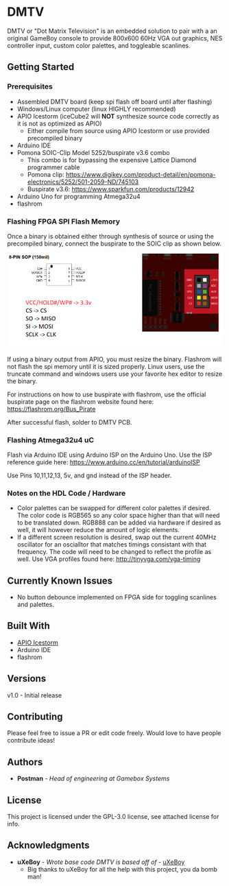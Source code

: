 # DMTV

DMTV or "Dot Matrix Television" is an embedded solution to pair with a an original GameBoy console to provide 800x600 60Hz VGA out graphics, NES controller input, custom color palettes, and toggleable scanlines.


## Getting Started


### Prerequisites

* Assembled DMTV board (keep spi flash off board until after flashing)
* Windows/Linux computer (linux HIGHLY recommended)
* APIO Icestorm (iceCube2 will **NOT** synthesize source code correctly as it is not as optimized as APIO)
	* Either compile from source using APIO Icestorm or use provided precompiled binary
* Arduino IDE
* Pomona SOIC-Clip Model 5252/buspirate v3.6 combo
	* This combo is for bypassing the expensive Lattice Diamond programmer cable
	* Pomona clip: https://www.digikey.com/product-detail/en/pomona-electronics/5252/501-2059-ND/745103
	* Buspirate v3.6: https://www.sparkfun.com/products/12942
* Arduino Uno for programming Atmega32u4
* flashrom 

### Flashing FPGA SPI Flash Memory

Once a binary is obtained either through synthesis of source or using the precompiled binary, connect the buspirate to the SOIC clip as shown below.

![Buspirate Connection](/images/Buspirate.png)

If using a binary output from APIO, you must resize the binary. Flashrom will not flash the spi memory until it is sized properly. Linux users, use the truncate command and windows users use your favorite hex editor to resize the binary.

For instructions on how to use buspirate with flashrom, use the official buspirate page on the flashrom website found here: https://flashrom.org/Bus_Pirate

After successful flash, solder to DMTV PCB.

### Flashing Atmega32u4 uC

Flash via Arduino IDE using Arduino ISP on the Arduino Uno. Use the ISP reference guide here: https://www.arduino.cc/en/tutorial/arduinoISP

Use Pins 10,11,12,13, 5v, and gnd instead of the ISP header.

### Notes on the HDL Code / Hardware

* Color palettes can be swapped for different color palettes if desired. The color code is RGB565 so any color space higher than that will need to be translated down. RGB888 can be added via hardware if desired as well, it will however reduce the amount of logic elements.
* If a different screen resolution is desired, swap out the current 40MHz oscillator for an oscialltor that matches timings consistant with that frequency. The code will need to be changed to reflect the profile as well. Use VGA profiles found here: http://tinyvga.com/vga-timing

## Currently Known Issues

* No button debounce implemented on FPGA side for toggling scanlines and palettes.

## Built With

* [APIO Icestorm](https://github.com/FPGAwars/apio)
* Arduino IDE
* flashrom

## Versions

v1.0 - Initial release

## Contributing

Please feel free to issue a PR or edit code freely. Would love to have people contribute ideas!


## Authors

* **Postman** - *Head of engineering at Gamebox Systems*

## License

This project is licensed under the GPL-3.0 license, see attached license for info.

## Acknowledgments

* **uXeBoy** - *Wrote base code DMTV is based off of* - [uXeBoy](https://github.com/uXeBoy)
	* Big thanks to uXeBoy for all the help with this project, you da bomb man!